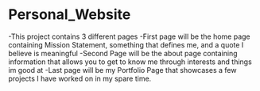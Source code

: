 # Personal_Website
-This project contains 3 different pages
-First page will be the home page containing Mission Statement, something that defines me, and a quote I believe is meaningful
-Second Page will be the about page containing information that allows you to get to know me through interests and things im good at
-Last page will be my Portfolio Page that showcases a few projects I have worked on in my spare time.
